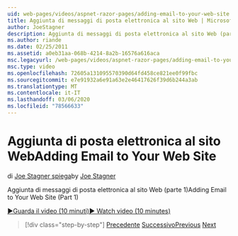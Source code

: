```yaml
---
uid: web-pages/videos/aspnet-razor-pages/adding-email-to-your-web-site
title: Aggiunta di messaggi di posta elettronica al sito Web | Microsoft Docs
author: JoeStagner
description: Aggiunta di messaggi di posta elettronica al sito Web (parte 1)
ms.author: riande
ms.date: 02/25/2011
ms.assetid: a0eb31aa-068b-4214-8a2b-16576a616aca
msc.legacyurl: /web-pages/videos/aspnet-razor-pages/adding-email-to-your-web-site
msc.type: video
ms.openlocfilehash: 72605a131095570390d64fd458ce821ee0f99fbc
ms.sourcegitcommit: e7e91932a6e91a63e2e46417626f39d6b244a3ab
ms.translationtype: MT
ms.contentlocale: it-IT
ms.lasthandoff: 03/06/2020
ms.locfileid: "78566633"
---
```

# <a name="adding-email-to-your-web-site"></a><span data-ttu-id="1950d-103">Aggiunta di posta elettronica al sito Web</span><span class="sxs-lookup"><span data-stu-id="1950d-103">Adding Email to Your Web Site</span></span>

<span data-ttu-id="1950d-104">di [Joe Stagner spiega](https://github.com/JoeStagner)</span><span class="sxs-lookup"><span data-stu-id="1950d-104">by [Joe Stagner](https://github.com/JoeStagner)</span></span>

<span data-ttu-id="1950d-105">Aggiunta di messaggi di posta elettronica al sito Web (parte 1)</span><span class="sxs-lookup"><span data-stu-id="1950d-105">Adding Email to Your Web Site (Part 1)</span></span>

[<span data-ttu-id="1950d-106">&#9654;Guarda il video (10 minuti)</span><span class="sxs-lookup"><span data-stu-id="1950d-106">&#9654; Watch video (10 minutes)</span></span>](https://channel9.msdn.com/Blogs/ASP-NET-Site-Videos/adding-email-to-your-web-site)

> [!div class="step-by-step"]
> <span data-ttu-id="1950d-107">[Precedente](working-with-video.md)
> [Successivo](adding-search-to-your-web-site.md)</span><span class="sxs-lookup"><span data-stu-id="1950d-107">[Previous](working-with-video.md)
[Next](adding-search-to-your-web-site.md)</span></span>
